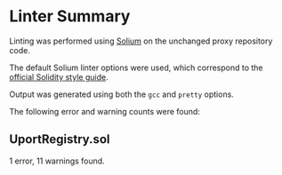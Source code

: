 # Linter Summary

Linting was performed using [Solium](https://github.com/duaraghav8/Solium) on the unchanged proxy repository code. 

The default Solium linter options were used, which correspond to the [official Solidity style guide](http://solidity.readthedocs.io/en/develop/style-guide.html#). 

Output was generated using both the `gcc` and `pretty` options.

The following error and warning counts were found:

## UportRegistry.sol

1 error, 11 warnings found.

